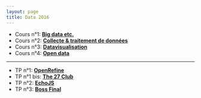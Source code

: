 ```yaml
---
layout: page
title: Data 2016
---
```


* Cours n°1: [**Big data etc.**](./1.html)
* Cours n°2: [**Collecte & traitement de données**](./2.html)
* Cours n°3: [**Datavisualisation**](./3.html)
* Cours n°4: [**Open data**](./4.html)

---

* TP n°1: [**OpenRefine**](./tp/openrefine.html)
* TP n°1 bis: [**The 27 Club**](./tp/27club.html)
* TP n°2: [**EchoJS**](./tp/echojs.html)
* TP n°3: [**Boss Final**](./tp/boss.html)
